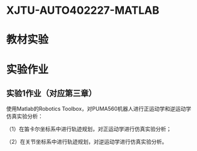 # XJTU-AUTO402227-MATLAB

# 教材实验

# 实验作业

## 实验1作业（对应第三章）

使用Matlab的Robotics Toolbox，对PUMA560机器人进行正运动学和逆运动学仿真实验分析：


（1）在笛卡尔坐标系中进行轨迹规划，对正运动学进行仿真实验分析；


（2）在关节坐标系中进行轨迹规划，对逆运动学进行仿真实验分析。
